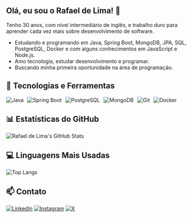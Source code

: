 ## Olá, eu sou o Rafael de Lima! 👋
Tenho 30 anos, com nível intermediário de inglês, e trabalho duro para aprender cada vez mais sobre desenvolvimento de software.
- Estudando e programando em Java, Spring Boot, MongoDB, JPA, SQL, PostgreSQL, Docker e com alguns conhecimentos em JavaScript e Node.js.
- Amo tecnologia, estudar desenvolvimento e programar.
- Buscando minha primeira oportunidade na área de programação.

## 🚀 Tecnologias e Ferramentas

<div style="display: flex; gap: 10px;">
  <img src="https://img.shields.io/badge/Java-ED8B00?style=for-the-badge&logo=openjdk&logoColor=white" alt="Java">
  <img src="https://img.shields.io/badge/Spring_Boot-6DB33F?style=for-the-badge&logo=spring-boot&logoColor=white" alt="Spring Boot">
  <img src="https://img.shields.io/badge/PostgreSQL-316192?style=for-the-badge&logo=postgresql&logoColor=white" alt="PostgreSQL">
  <img src="https://img.shields.io/badge/MongoDB-4EA94B?style=for-the-badge&logo=mongodb&logoColor=white" alt="MongoDB">
  <img src="https://img.shields.io/badge/Git-F05032?style=for-the-badge&logo=git&logoColor=white" alt="Git">
  <img src="https://img.shields.io/badge/Docker-2496ED?style=for-the-badge&logo=docker&logoColor=white" alt="Docker">
</div>

## 📊 Estatísticas do GitHub

![Rafael de Lima's GitHub Stats](https://github-readme-stats.vercel.app/api?username=rafaL02&show_icons=true&theme=radical)

## 💻 Linguagens Mais Usadas
 
![Top Langs](https://github-readme-stats.vercel.app/api/top-langs/?username=rafaL02&layout=compact&theme=radical)

## 📫 Contato
[![LinkedIn](https://img.shields.io/badge/LinkedIn-0077B5?style=for-the-badge&logo=linkedin&logoColor=white)](https://www.linkedin.com/in/orafaellima/)
[![Instagram](https://img.shields.io/badge/Instagram-E4405F?style=for-the-badge&logo=instagram&logoColor=white)](https://www.instagram.com/devlilrafa/)
[![X](https://img.shields.io/badge/X-000000?style=for-the-badge&logo=x&logoColor=white)](https://x.com/devlilrafa)
